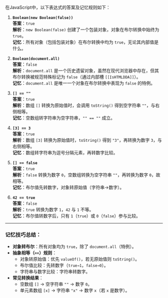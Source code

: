 在JavaScript中，以下表达式的答案及记忆规则如下：

1. **`Boolean(new Boolean(false))`**  
   **答案**：`true`  
   **解析**：`new Boolean(false)` 创建了一个包装对象，对象在布尔转换中始终为 `true`。  
   **记忆**：所有对象（包括包装对象）在布尔转换中均为 `true`，无论其内部值是什么。

2. **`Boolean(document.all)`**  
   **答案**：`false`  
   **解析**：`document.all` 是一个历史遗留对象，虽然在现代浏览器中存在，但其布尔转换被规范特殊标记为 `false`（通过内部槽 `[[IsHTMLDDA]]`）。  
   **记忆**：`document.all` 是唯一一个对象在布尔转换中表现为 `false` 的特例。

3. **`[] == ""`**  
   **答案**：`true`  
   **解析**：数组 `[]` 转换为原始值时，会调用 `toString()` 得到空字符串 `""`，与右侧相等。  
   **记忆**：空数组转字符串为空字符串，`"" == ""` 成立。

4. **`[3] == 3`**  
   **答案**：`true`  
   **解析**：数组 `[3]` 转换为原始值时，`toString()` 得到 `"3"`，再转换为数字 `3`，与右侧相等。  
   **记忆**：数组转字符串为逗号分隔元素，再转数字比较。

5. **`[] == false`**  
   **答案**：`true`  
   **解析**：`false` 转换为数字 `0`，空数组转换为空字符串 `""`，再转换为数字 `0`，故相等。  
   **记忆**：布尔值先转数字，对象转原始值（字符串→数字）。

6. **`42 == true`**  
   **答案**：`false`  
   **解析**：`true` 转换为数字 `1`，`42` 与 `1` 不等。  
   **记忆**：布尔值转数字后，只有 `1`（`true`）或 `0`（`false`）参与比较。

---

### 记忆技巧总结：
- **对象转布尔**：所有对象均为 `true`，除了 `document.all`（特例）。
- **抽象相等（`==`）规则**：
  - 对象转原始值：优先 `valueOf()`，若无原始值则 `toString()`。
  - 布尔值比较：先转数字（`true→1`，`false→0`）。
  - 字符串与数字比较：字符串转数字。
- **常见转换结果**：
  - 空数组 `[]` → 空字符串 `""` → 数字 `0`。
  - 单元素数组 `[x]` → 字符串 `"x"` → 数字 `x`（若 `x` 是数字）。